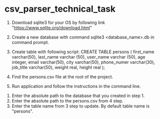 # csv_parser_technical_task

1. Download sqlite3 for your OS by following link "https://www.sqlite.org/download.html"

2. Create a new database with command sqlite3 <database_name>.db in  command prompt.

3. Create table with following script:
  CREATE TABLE persons (
    first_name varchar(50),
    last_name varchar (50),
    user_name varchar (50),
    age integer,
    email varchar(50),
    city varchar(50),
    phone_numer varchar(30),
    job_title varchar(50),
    weight real,
    height real
    );

4. Find the persons.csv file at the root of the project.
    
5. Run application and follow the instructions in the command line.   
  1) Enter the absolute path to the database that you created in step 1.
  2) Enter the absolute path to the persons.csv from 4 step.
  3) Enter the table name from 3 step to update. By default table name is "persons".
    
